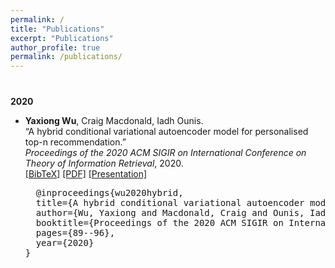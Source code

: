```yaml
---
permalink: /
title: "Publications"
excerpt: "Publications"
author_profile: true
permalink: /publications/
---
```


<h4 style="margin-bottom:0px;padding-top:20px;">2020</h4>
  <ul class="biblist">

  <!-- Item: wu2020hybrid -->
  <li ><p>
  <b>Yaxiong Wu</b>, Craig Macdonald, Iadh Ounis. <br>
  &ldquo;A hybrid conditional variational autoencoder model for personalised top-n recommendation.&rdquo;<br>
  <i>Proceedings of the 2020 ACM SIGIR on International Conference on Theory of Information Retrieval</i>, 2020.  

  <br />
  <a href="javascript:toggleBibtex('wu2020hybrid')">[BibTeX]</a>
  <a href="https://eprints.gla.ac.uk/219367/1/219367.pdf">[PDF]</a>
  <a href="https://eprints.gla.ac.uk/219367/1/219367.pdf">[Presentation]</a>

  </p>
  <div id="wu2020hybrid" class="bibtex noshow">
  <pre>
  @inproceedings{wu2020hybrid,
  title={A hybrid conditional variational autoencoder model for personalised top-n recommendation},
  author={Wu, Yaxiong and Macdonald, Craig and Ounis, Iadh},
  booktitle={Proceedings of the 2020 ACM SIGIR on International Conference on Theory of Information Retrieval},
  pages={89--96},
  year={2020}
}
  </pre>
  </div>
  </li>


<!-- ---
layout: archive
title: "Publications"
permalink: /publications/
author_profile: true
---

{% if author.googlescholar %}
  You can also find my articles on <u><a href="{{author.googlescholar}}">my Google Scholar profile</a>.</u>
{% endif %}

{% include base_path %}

{% for post in site.publications reversed %}
  {% include archive-single.html %}
{% endfor %} -->
